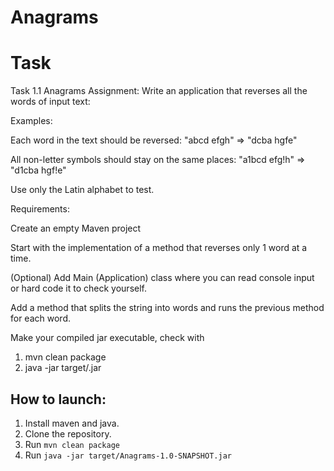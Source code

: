 # Anagrams
# Task
Task 1.1 Anagrams
Assignment:
Write an application that reverses all the words of input text:

Examples:

Each word in the text should be reversed:
"abcd efgh" => "dcba hgfe"

All non-letter symbols should stay on the same places:
"a1bcd efg!h" => "d1cba hgf!e"

Use only the Latin alphabet to test.

Requirements:

Create an empty Maven project

Start with the implementation of a method that reverses only 1 word at a time.

(Optional) Add Main (Application) class where you can read console input or hard code it to check yourself.

Add a method that splits the string into words and runs the previous method for each word.

Make your compiled jar executable, check with 
1) mvn clean package
2) java -jar target/<your-jar-file>.jar

## How to launch:
1. Install maven and java.
2. Clone the repository.
3. Run ```mvn clean package```
4. Run ```java -jar target/Anagrams-1.0-SNAPSHOT.jar```
